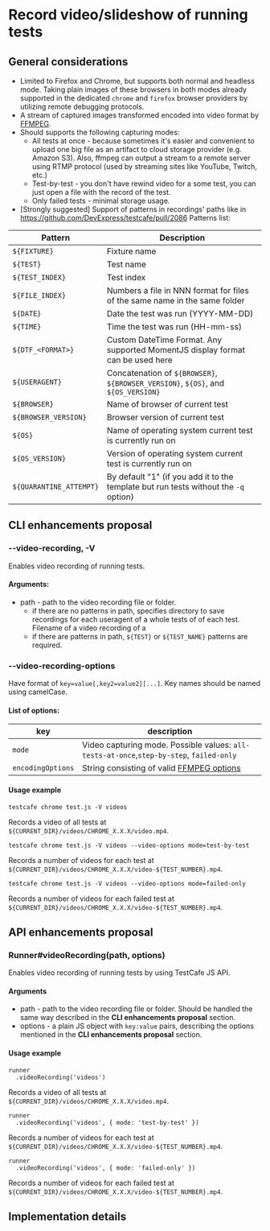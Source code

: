 # Record video/slideshow of running tests

## General considerations

* Limited to Firefox and Chrome, but supports both normal and headless mode. Taking plain images of these browsers in both modes already supported in the dedicated `chrome` and `firefox` browser providers by utilizing remote debugging protocols.
* A stream of captured images transformed encoded into video format by [FFMPEG](https://www.ffmpeg.org/).
* Should supports the following capturing modes:
  - All tests at once - because sometimes it's easier and convenient to upload one big file as an artifact to cloud storage provider (e.g. Amazon S3). Also, ffmpeg can output a stream to a remote server using RTMP protocol (used by streaming sites like YouTube, Twitch, etc.)
  - Test-by-test - you don't have rewind video for a some test, you can just open a file with the record of the test.
  - Only failed tests - minimal storage usage.
* [Strongly suggested] Support of patterns in recordings' paths like in https://github.com/DevExpress/testcafe/pull/2086
Patterns list:

| Pattern | Description |
| ------- | ----------- |
| `${FIXTURE}` | Fixture name |
| `${TEST}` | Test name |
| `${TEST_INDEX}` | Test index |
| `${FILE_INDEX}` | Numbers a file in NNN format for files of the same name in the same folder |
| `${DATE}` | Date the test was run (YYYY-MM-DD) |
| `${TIME}` | Time the test was run (HH-mm-ss) |
| `${DTF_<FORMAT>}` | Custom DateTime Format. Any supported MomentJS display format can be used here |
| `${USERAGENT}` | Concatenation of `${BROWSER}`, `${BROWSER_VERSION}`, `${OS}`, and `${OS_VERSION}` |
| `${BROWSER}` | Name of browser of current test |
| `${BROWSER_VERSION}` | Browser version of current test |
| `${OS}` | Name of operating system current test is currently run on |
| `${OS_VERSION}` | Version of operating system current test is currently run on |
| `${QUARANTINE_ATTEMPT}` | By default "1" (if you add it to the template but run tests without the `-q` option) |  

## CLI enhancements proposal

### --video-recording, -V <path>

Enables video recording of running tests.

#### Arguments:

* path - path to the video recording file or folder. 
  - if there are no patterns in path, specifies directory to save recordings for each useragent of a whole tests of of each test. Filename of a video recording of a 
  - if there are patterns in path, `${TEST}` or `${TEST_NAME}` patterns are required.

### --video-recording-options <options>

Have format of `key=value[,key2=value2][...]`. Key names should be named using camelCase.

#### List of options:

| key | description |
| --- | ----------- |
| `mode` | Video capturing mode. Possible values: `all-tests-at-once`,`step-by-step`, `failed-only` |
| `encodingOptions` | String consisting of valid [FFMPEG options](https://ffmpeg.org/ffmpeg.html#toc-Generic-options) | 

#### Usage example
```
testcafe chrome test.js -V videos
```
Records a video of all tests at `${CURRENT_DIR}/videos/CHROME_X.X.X/video.mp4`.

```
testcafe chrome test.js -V videos --video-options mode=test-by-test
```
Records a number of videos for each test at `${CURRENT_DIR}/videos/CHROME_X.X.X/video-${TEST_NUMBER}.mp4`.

```
testcafe chrome test.js -V videos --video-options mode=failed-only
```
Records a number of videos for each failed test at `${CURRENT_DIR}/videos/CHROME_X.X.X/video-${TEST_NUMBER}.mp4`.
## API enhancements proposal

### Runner#videoRecording(path, options)

Enables video recording of running tests by using TestCafe JS API.

#### Arguments
* path - path to the video recording file or folder. Should be handled the same way described in the **CLI enhancements proposal** section.
* options - a plain JS object with `key:value` pairs, describing the options mentioned in the **CLI enhancements proposal** section.

#### Usage example
```
runner
  .videoRecording('videos')
```
Records a video of all tests at `${CURRENT_DIR}/videos/CHROME_X.X.X/video.mp4`.

```
runner
  .videoRecording('videos', { mode: 'test-by-test' })
```
Records a number of videos for each test at `${CURRENT_DIR}/videos/CHROME_X.X.X/video-${TEST_NUMBER}.mp4`.

```
runner
  .videoRecording('videos', { mode: 'failed-only' })
```
Records a number of videos for each failed test at `${CURRENT_DIR}/videos/CHROME_X.X.X/video-${TEST_NUMBER}.mp4`.

## Implementation details 
